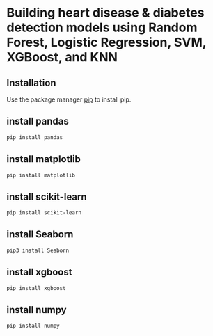 # Building heart disease & diabetes detection models using Random Forest, Logistic Regression, SVM, XGBoost, and KNN

## Installation

Use the package manager [pip](https://pip.pypa.io/en/stable/) to install pip.

## install pandas
```bash
pip install pandas
```
## install matplotlib
```bash
pip install matplotlib
```
## install scikit-learn
```bash
pip install scikit-learn
```
## install Seaborn
```bash
pip3 install Seaborn
```
## install xgboost
```bash
pip install xgboost
```
## install numpy
```bash
pip install numpy
```
